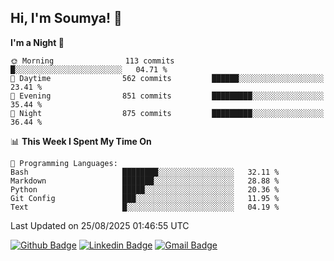## Hi, I'm Soumya! 👋

<!--START_SECTION:waka-->
**I'm a Night 🦉** 

```text
🌞 Morning                113 commits         █░░░░░░░░░░░░░░░░░░░░░░░░   04.71 % 
🌆 Daytime                562 commits         ██████░░░░░░░░░░░░░░░░░░░   23.41 % 
🌃 Evening                851 commits         █████████░░░░░░░░░░░░░░░░   35.44 % 
🌙 Night                  875 commits         █████████░░░░░░░░░░░░░░░░   36.44 % 
```


📊 **This Week I Spent My Time On** 

```text
💬 Programming Languages: 
Bash                     ████████░░░░░░░░░░░░░░░░░   32.11 % 
Markdown                 ███████░░░░░░░░░░░░░░░░░░   28.88 % 
Python                   █████░░░░░░░░░░░░░░░░░░░░   20.36 % 
Git Config               ███░░░░░░░░░░░░░░░░░░░░░░   11.95 % 
Text                     █░░░░░░░░░░░░░░░░░░░░░░░░   04.19 % 
```


 Last Updated on 25/08/2025 01:46:55 UTC
<!--END_SECTION:waka-->

[![Github Badge](https://img.shields.io/badge/-rubyruins-grey?style=for-the-badge&logo=github&logoColor=white&link=https://github.com/rubyruins/)](https://www.github.com/rubyruins/) 
[![Linkedin Badge](https://img.shields.io/badge/-Soumya%20Parekh-0072b1?style=for-the-badge&logo=Linkedin&logoColor=white&link=https://www.linkedin.com/in/Soumya-Parekh/)](https://www.linkedin.com/in/Soumya-Parekh/) 
[![Gmail Badge](https://img.shields.io/badge/-soumyaparekh.me@gmail.com-c14438?style=for-the-badge&logo=Gmail&logoColor=white&link=mailto:soumyaparekh.me@gmail.com)](mailto:soumyaparekh.me@gmail.com) 
